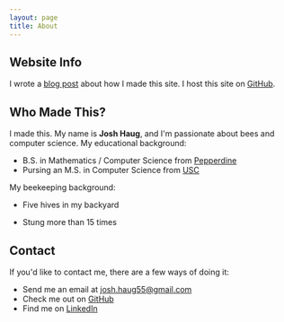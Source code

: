 ```yaml
---
layout: page
title: About
---
```


## Website Info

I wrote a [blog post](about-this-site.html) about how I made this site.  I host this site on [GitHub](https://github.com/joshhaug/joshhaug.github.io).

## Who Made This?

I made this.  My name is **Josh Haug**, and I'm passionate about bees and computer science. My educational background:

* B.S. in Mathematics / Computer Science from [Pepperdine](http://www.pepperdine.edu/)
* Pursing an M.S. in Computer Science from [USC](https://www.cs.usc.edu)

My beekeeping background:

* Five hives in my backyard

* Stung more than 15 times

## Contact

If you'd like to contact me, there are a few ways of doing it:

* Send me an email at [josh.haug55@gmail.com](mailto:josh.haug55@gmail.com?Subject=Hello%20World)
* Check me out on [GitHub](https://www.github.com/joshhaug)
* Find me on [LinkedIn](https://www.linkedin.com/in/joshua-haug-64a04897)
